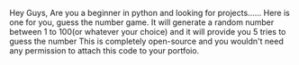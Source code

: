 Hey Guys,
Are you a beginner in python and looking for projects......
Here is one for you, guess the number game.
It will generate a random number between 1 to 100(or whatever your choice) and it will provide you 5 tries to guess the number
This is completely open-source and you wouldn't need any permission to attach this code to your portfoio.
